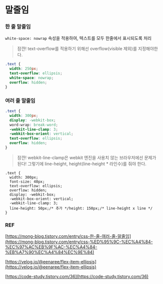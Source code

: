 # 말줄임

### 한 줄 말줄임

`white-space: nowrap` 속성을 적용하여, 텍스트를 모두 한줄에서 표시되도록 처리

> 잠깐! text-overflow를 적용하기 위해선 overflow(visible 제외)를 지정해야한다.

```css
.text {
  width: 250px;
  text-overflow: ellipsis;
  white-space: nowrap;
  overflow: hidden;
}
```

### 여러 줄 말줄임

```css
.text {
  width: 300px;
  display: -webkit-box;
  word-wrap: break-word;
  -webkit-line-clamp: 3;
  -webkit-box-orient: vertical;
  text-overflow: ellipsis;
  overflow: hidden;
}
```

> 잠깐! webkit-line-clamp은 webkit 엔진을 사용치 않는 브라우저에선 문제가 된다! 그렇기에 line-height, height(line-height \* 라인수)를 줘야 한다.

```
.text {
  width: 300px;
  font-size: 40px;
  text-overflow: ellipsis;
  overflow: hidden;
  display: -webkit-box;
  -webkit-box-orient: vertical;
  -webkit-line-clamp: 3;
  line-height: 50px;/* 추가 */height: 150px;/* line-height x line */
}
```

### REF

[https://mong-blog.tistory.com/entry/css-한-줄-여러-줄-말줄임](https://mong-blog.tistory.com/entry/css-%ED%95%9C-%EC%A4%84-%EC%97%AC%EB%9F%AC-%EC%A4%84-%EB%A7%90%EC%A4%84%EC%9E%84)

[https://velog.io/@eenaree/flex-item-ellipsis](https://velog.io/@eenaree/flex-item-ellipsis)

[https://code-study.tistory.com/36](https://code-study.tistory.com/36)
